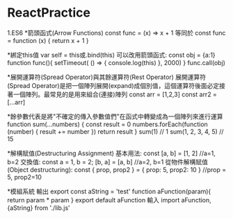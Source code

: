 # ReactPractice
1.ES6
*箭頭函式(Arrow Functions)
  const func = (x) => x + 1
等同於
  const func = function (x) { return x + 1 }
  
 *綁定this值
 var self = this或.bind(this)
 可以改用箭頭函式:
  const obj = {a:1}
  function func(){
    setTimeout( () => { console.log(this) }, 2000)
  }
  func.call(obj)
  
*展開運算符(Spread Operator)與其餘運算符(Rest Operator)
  展開運算符(Spread Operator)是把一個陣列展開(expand)成個別值，這個運算符後面必定接著一個陣列。最常見的是用來組合(連接)陣列
  const arr = [1,2,3]
  const arr2 = [...arr]

*餘參數代表是將"不確定的傳入參數值們"在函式中轉變成為一個陣列來進行運算
  function sum(…numbers) {
    const result = 0
    numbers.forEach(function (number) {
      result += number
    })
    return result
  }
  sum(1) // 1
  sum(1, 2, 3, 4, 5) // 15
  
*解構賦值(Destructuring Assignment)
    基本用法:
      const [a, b] = [1, 2] //a=1, b=2
    交換值:
      const a = 1, b = 2;
      [b, a] = [a, b] //a=2, b=1
    從物件解構賦值(Object destructuring):
      const { prop, prop2 } = { prop: 5, prop2: 10 } //prop = 5, prop2=10

*模組系統
輸出
export const aString = 'test'
function aFunction(param){
  return param * param
}
export default aFunction
輸入
import aFunction, {aString} from './lib.js'
